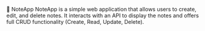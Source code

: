 📝 NoteApp
NoteApp is a simple web application that allows users to create, edit, and delete notes. It interacts with an API to display the notes and offers full CRUD functionality (Create, Read, Update, Delete).
